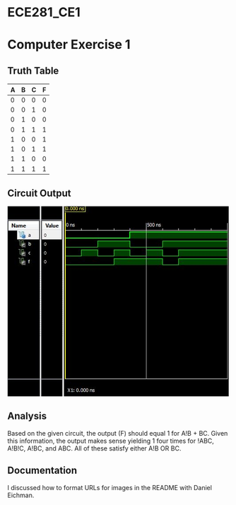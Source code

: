 ECE281_CE1
==========
# Computer Exercise 1

## Truth Table

|   A   |   B   |   C   |   F   |
| ------|------ |-------|-------|
| 0     | 0     | 0     | 0     |
| 0     | 0     | 1     | 0     |
| 0     | 1     | 0     | 0     |
| 0     | 1     | 1     | 1     |
| 1     | 0     | 0     | 1     |
| 1     | 0     | 1     | 1     |
| 1     | 1     | 0     | 0     |
| 1     | 1     | 1     | 1     |

## Circuit Output

![alt tag](https://github.com/seanbapty/ECE281_CE1/blob/master/CE_output_picture.JPG)

## Analysis

Based on the given circuit, the output (F) should equal 1 for A!B + BC. Given this information,
the output makes sense yielding 1 four times for !ABC, A!B!C, A!BC, and ABC. All of these satisfy
either A!B OR BC.

## Documentation

I discussed how to format URLs for images in the README with Daniel Eichman.
